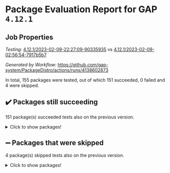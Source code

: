 # Package Evaluation Report for GAP `4.12.1`

## Job Properties

*Testing:* [4.12.1/2023-02-09-22:27:09-90335935](https://github.com/gap-system/PackageDistro/blob/data/reports/4.12.1/2023-02-09-22:27:09-90335935) vs [4.12.1/2023-02-09-02:56:54-7917b5b7](https://github.com/gap-system/PackageDistro/blob/data/reports/4.12.1/2023-02-09-02:56:54-7917b5b7)

*Generated by Workflow:* https://github.com/gap-system/PackageDistro/actions/runs/4138602873

In total, 155 packages were tested, out of which 151 succeeded, 0 failed and 4 were skipped.

## :heavy_check_mark: Packages still succeeding

151 package(s) succeeded tests also on the previous version.
<details><summary>Click to show packages!</summary>

- 4ti2interface 2023.01-01 [(success)](https://github.com/gap-system/PackageDistro/actions/runs/4138602873/jobs/7155473800)
- ace 5.6.2 [(success)](https://github.com/gap-system/PackageDistro/actions/runs/4138602873/jobs/7155473929)
- aclib 1.3.2 [(success)](https://github.com/gap-system/PackageDistro/actions/runs/4138602873/jobs/7155474056)
- agt 0.3.1 [(success)](https://github.com/gap-system/PackageDistro/actions/runs/4138602873/jobs/7155474212)
- alnuth 3.2.1 [(success)](https://github.com/gap-system/PackageDistro/actions/runs/4138602873/jobs/7155474363)
- anupq 3.3.0 [(success)](https://github.com/gap-system/PackageDistro/actions/runs/4138602873/jobs/7155474496)
- atlasrep 2.1.6 [(success)](https://github.com/gap-system/PackageDistro/actions/runs/4138602873/jobs/7155474649)
- autodoc 2022.10.20 [(success)](https://github.com/gap-system/PackageDistro/actions/runs/4138602873/jobs/7155474813)
- automata 1.15 [(success)](https://github.com/gap-system/PackageDistro/actions/runs/4138602873/jobs/7155474959)
- automgrp 1.3.2 [(success)](https://github.com/gap-system/PackageDistro/actions/runs/4138602873/jobs/7155475146)
- autpgrp 1.11 [(success)](https://github.com/gap-system/PackageDistro/actions/runs/4138602873/jobs/7155475276)
- cap 2023.02-05 [(success)](https://github.com/gap-system/PackageDistro/actions/runs/4138602873/jobs/7155475417)
- caratinterface 2.3.4 [(success)](https://github.com/gap-system/PackageDistro/actions/runs/4138602873/jobs/7155475539)
- cddinterface 2022.11.01 [(success)](https://github.com/gap-system/PackageDistro/actions/runs/4138602873/jobs/7155475671)
- circle 1.6.5 [(success)](https://github.com/gap-system/PackageDistro/actions/runs/4138602873/jobs/7155475836)
- classicpres 1.22 [(success)](https://github.com/gap-system/PackageDistro/actions/runs/4138602873/jobs/7155475957)
- cohomolo 1.6.11 [(success)](https://github.com/gap-system/PackageDistro/actions/runs/4138602873/jobs/7155476088)
- congruence 1.2.4 [(success)](https://github.com/gap-system/PackageDistro/actions/runs/4138602873/jobs/7155476214)
- corelg 1.56 [(success)](https://github.com/gap-system/PackageDistro/actions/runs/4138602873/jobs/7155476376)
- crime 1.6 [(success)](https://github.com/gap-system/PackageDistro/actions/runs/4138602873/jobs/7155476528)
- crisp 1.4.6 [(success)](https://github.com/gap-system/PackageDistro/actions/runs/4138602873/jobs/7155476652)
- crypting 0.10.4 [(success)](https://github.com/gap-system/PackageDistro/actions/runs/4138602873/jobs/7155476774)
- cryst 4.1.25 [(success)](https://github.com/gap-system/PackageDistro/actions/runs/4138602873/jobs/7155476933)
- crystcat 1.1.10 [(success)](https://github.com/gap-system/PackageDistro/actions/runs/4138602873/jobs/7155477068)
- ctbllib 1.3.4 [(success)](https://github.com/gap-system/PackageDistro/actions/runs/4138602873/jobs/7155477249)
- cubefree 1.19 [(success)](https://github.com/gap-system/PackageDistro/actions/runs/4138602873/jobs/7155477531)
- curlinterface 2.3.1 [(success)](https://github.com/gap-system/PackageDistro/actions/runs/4138602873/jobs/7155477652)
- cvec 2.7.6 [(success)](https://github.com/gap-system/PackageDistro/actions/runs/4138602873/jobs/7155477813)
- datastructures 0.3.0 [(success)](https://github.com/gap-system/PackageDistro/actions/runs/4138602873/jobs/7155478022)
- deepthought 1.0.6 [(success)](https://github.com/gap-system/PackageDistro/actions/runs/4138602873/jobs/7155478135)
- design 1.7 [(success)](https://github.com/gap-system/PackageDistro/actions/runs/4138602873/jobs/7155478353)
- difsets 2.3.1 [(success)](https://github.com/gap-system/PackageDistro/actions/runs/4138602873/jobs/7155478474)
- digraphs 1.6.1 [(success)](https://github.com/gap-system/PackageDistro/actions/runs/4138602873/jobs/7155478626)
- edim 1.3.6 [(success)](https://github.com/gap-system/PackageDistro/actions/runs/4138602873/jobs/7155478765)
- example 4.3.3 [(success)](https://github.com/gap-system/PackageDistro/actions/runs/4138602873/jobs/7155478948)
- examplesforhomalg 2022.11-01 [(success)](https://github.com/gap-system/PackageDistro/actions/runs/4138602873/jobs/7155479081)
- factint 1.6.3 [(success)](https://github.com/gap-system/PackageDistro/actions/runs/4138602873/jobs/7155479191)
- ferret 1.0.9 [(success)](https://github.com/gap-system/PackageDistro/actions/runs/4138602873/jobs/7155479331)
- fga 1.4.0 [(success)](https://github.com/gap-system/PackageDistro/actions/runs/4138602873/jobs/7155479456)
- fining 1.5.4 [(success)](https://github.com/gap-system/PackageDistro/actions/runs/4138602873/jobs/7155479580)
- float 1.0.3 [(success)](https://github.com/gap-system/PackageDistro/actions/runs/4138602873/jobs/7155479687)
- format 1.4.3 [(success)](https://github.com/gap-system/PackageDistro/actions/runs/4138602873/jobs/7155479851)
- forms 1.2.9 [(success)](https://github.com/gap-system/PackageDistro/actions/runs/4138602873/jobs/7155479978)
- fplsa 1.2.6 [(success)](https://github.com/gap-system/PackageDistro/actions/runs/4138602873/jobs/7155480109)
- fr 2.4.12 [(success)](https://github.com/gap-system/PackageDistro/actions/runs/4138602873/jobs/7155480257)
- francy 1.2.5 [(success)](https://github.com/gap-system/PackageDistro/actions/runs/4138602873/jobs/7155480367)
- fwtree 1.3 [(success)](https://github.com/gap-system/PackageDistro/actions/runs/4138602873/jobs/7155480529)
- gapdoc 1.6.6 [(success)](https://github.com/gap-system/PackageDistro/actions/runs/4138602873/jobs/7155480674)
- gauss 2023.01-01 [(success)](https://github.com/gap-system/PackageDistro/actions/runs/4138602873/jobs/7155480791)
- gaussforhomalg 2022.08-03 [(success)](https://github.com/gap-system/PackageDistro/actions/runs/4138602873/jobs/7155480920)
- gbnp 1.0.5 [(success)](https://github.com/gap-system/PackageDistro/actions/runs/4138602873/jobs/7155481056)
- generalizedmorphismsforcap 2023.01-01 [(success)](https://github.com/gap-system/PackageDistro/actions/runs/4138602873/jobs/7155481219)
- genss 1.6.8 [(success)](https://github.com/gap-system/PackageDistro/actions/runs/4138602873/jobs/7155481401)
- gradedmodules 2022.09-02 [(success)](https://github.com/gap-system/PackageDistro/actions/runs/4138602873/jobs/7155481535)
- gradedringforhomalg 2022.11-01 [(success)](https://github.com/gap-system/PackageDistro/actions/runs/4138602873/jobs/7155481645)
- grape 4.9.0 [(success)](https://github.com/gap-system/PackageDistro/actions/runs/4138602873/jobs/7155481780)
- groupoids 1.73 [(success)](https://github.com/gap-system/PackageDistro/actions/runs/4138602873/jobs/7155481897)
- grpconst 2.6.3 [(success)](https://github.com/gap-system/PackageDistro/actions/runs/4138602873/jobs/7155482048)
- guarana 0.96.3 [(success)](https://github.com/gap-system/PackageDistro/actions/runs/4138602873/jobs/7155482169)
- guava 3.18 [(success)](https://github.com/gap-system/PackageDistro/actions/runs/4138602873/jobs/7155482349)
- hap 1.50 [(success)](https://github.com/gap-system/PackageDistro/actions/runs/4138602873/jobs/7155482549)
- hapcryst 0.1.15 [(success)](https://github.com/gap-system/PackageDistro/actions/runs/4138602873/jobs/7155482668)
- hecke 1.5.3 [(success)](https://github.com/gap-system/PackageDistro/actions/runs/4138602873/jobs/7155482837)
- help 3.5 [(success)](https://github.com/gap-system/PackageDistro/actions/runs/4138602873/jobs/7155482969)
- homalg 2022.12-02 [(success)](https://github.com/gap-system/PackageDistro/actions/runs/4138602873/jobs/7155483175)
- homalgtocas 2022.11-02 [(success)](https://github.com/gap-system/PackageDistro/actions/runs/4138602873/jobs/7155483310)
- idrel 2.44 [(success)](https://github.com/gap-system/PackageDistro/actions/runs/4138602873/jobs/7155483420)
- images 1.3.1 [(success)](https://github.com/gap-system/PackageDistro/actions/runs/4138602873/jobs/7155483540)
- intpic 0.3.0 [(success)](https://github.com/gap-system/PackageDistro/actions/runs/4138602873/jobs/7155483718)
- io 4.8.1 [(success)](https://github.com/gap-system/PackageDistro/actions/runs/4138602873/jobs/7155483908)
- io_forhomalg 2022.11-01 [(success)](https://github.com/gap-system/PackageDistro/actions/runs/4138602873/jobs/7155484063)
- irredsol 1.4.4 [(success)](https://github.com/gap-system/PackageDistro/actions/runs/4138602873/jobs/7155484195)
- json 2.1.1 [(success)](https://github.com/gap-system/PackageDistro/actions/runs/4138602873/jobs/7155484320)
- jupyterkernel 1.4.1 [(success)](https://github.com/gap-system/PackageDistro/actions/runs/4138602873/jobs/7155484457)
- jupyterviz 1.5.6 [(success)](https://github.com/gap-system/PackageDistro/actions/runs/4138602873/jobs/7155484593)
- kan 1.35 [(success)](https://github.com/gap-system/PackageDistro/actions/runs/4138602873/jobs/7155484731)
- kbmag 1.5.11 [(success)](https://github.com/gap-system/PackageDistro/actions/runs/4138602873/jobs/7155484858)
- laguna 3.9.5 [(success)](https://github.com/gap-system/PackageDistro/actions/runs/4138602873/jobs/7155484974)
- liealgdb 2.2.1 [(success)](https://github.com/gap-system/PackageDistro/actions/runs/4138602873/jobs/7155485078)
- liepring 2.8 [(success)](https://github.com/gap-system/PackageDistro/actions/runs/4138602873/jobs/7155485255)
- liering 2.4.2 [(success)](https://github.com/gap-system/PackageDistro/actions/runs/4138602873/jobs/7155485427)
- linearalgebraforcap 2023.02-02 [(success)](https://github.com/gap-system/PackageDistro/actions/runs/4138602873/jobs/7155485568)
- localizeringforhomalg 2022.11-01 [(success)](https://github.com/gap-system/PackageDistro/actions/runs/4138602873/jobs/7155485693)
- loops 3.4.3 [(success)](https://github.com/gap-system/PackageDistro/actions/runs/4138602873/jobs/7155485810)
- lpres 1.0.3 [(success)](https://github.com/gap-system/PackageDistro/actions/runs/4138602873/jobs/7155485935)
- majoranaalgebras 1.5.1 [(success)](https://github.com/gap-system/PackageDistro/actions/runs/4138602873/jobs/7155486058)
- mapclass 1.4.6 [(success)](https://github.com/gap-system/PackageDistro/actions/runs/4138602873/jobs/7155486220)
- matgrp 0.70 [(success)](https://github.com/gap-system/PackageDistro/actions/runs/4138602873/jobs/7155486362)
- matricesforhomalg 2023.01-01 [(success)](https://github.com/gap-system/PackageDistro/actions/runs/4138602873/jobs/7155486484)
- modisom 2.5.3 [(success)](https://github.com/gap-system/PackageDistro/actions/runs/4138602873/jobs/7155486621)
- modulepresentationsforcap 2022.12-01 [(success)](https://github.com/gap-system/PackageDistro/actions/runs/4138602873/jobs/7155486747)
- modules 2022.11-01 [(success)](https://github.com/gap-system/PackageDistro/actions/runs/4138602873/jobs/7155486959)
- monoidalcategories 2023.02-03 [(success)](https://github.com/gap-system/PackageDistro/actions/runs/4138602873/jobs/7155487090)
- nconvex 2022.09-01 [(success)](https://github.com/gap-system/PackageDistro/actions/runs/4138602873/jobs/7155487235)
- nilmat 1.4.2 [(success)](https://github.com/gap-system/PackageDistro/actions/runs/4138602873/jobs/7155487360)
- nock 1.5 [(success)](https://github.com/gap-system/PackageDistro/actions/runs/4138602873/jobs/7155487497)
- normalizinterface 1.3.5 [(success)](https://github.com/gap-system/PackageDistro/actions/runs/4138602873/jobs/7155487633)
- nq 2.5.9 [(success)](https://github.com/gap-system/PackageDistro/actions/runs/4138602873/jobs/7155487784)
- numericalsgps 1.3.1 [(success)](https://github.com/gap-system/PackageDistro/actions/runs/4138602873/jobs/7155487964)
- openmath 11.5.2 [(success)](https://github.com/gap-system/PackageDistro/actions/runs/4138602873/jobs/7155488078)
- orb 4.9.0 [(success)](https://github.com/gap-system/PackageDistro/actions/runs/4138602873/jobs/7155488218)
- packagemanager 1.4.0 [(success)](https://github.com/gap-system/PackageDistro/actions/runs/4138602873/jobs/7155488431)
- patternclass 2.4.3 [(success)](https://github.com/gap-system/PackageDistro/actions/runs/4138602873/jobs/7155488567)
- permut 2.0.4 [(success)](https://github.com/gap-system/PackageDistro/actions/runs/4138602873/jobs/7155488722)
- polenta 1.3.10 [(success)](https://github.com/gap-system/PackageDistro/actions/runs/4138602873/jobs/7155488899)
- polymaking 0.8.6 [(success)](https://github.com/gap-system/PackageDistro/actions/runs/4138602873/jobs/7155489061)
- primgrp 3.4.3 [(success)](https://github.com/gap-system/PackageDistro/actions/runs/4138602873/jobs/7155489184)
- profiling 2.5.2 [(success)](https://github.com/gap-system/PackageDistro/actions/runs/4138602873/jobs/7155489347)
- qpa 1.34 [(success)](https://github.com/gap-system/PackageDistro/actions/runs/4138602873/jobs/7155489484)
- quagroup 1.8.3 [(success)](https://github.com/gap-system/PackageDistro/actions/runs/4138602873/jobs/7155489634)
- radiroot 2.9 [(success)](https://github.com/gap-system/PackageDistro/actions/runs/4138602873/jobs/7155489779)
- rcwa 4.7.1 [(success)](https://github.com/gap-system/PackageDistro/actions/runs/4138602873/jobs/7155489925)
- rds 1.8 [(success)](https://github.com/gap-system/PackageDistro/actions/runs/4138602873/jobs/7155490011)
- recog 1.4.2 [(success)](https://github.com/gap-system/PackageDistro/actions/runs/4138602873/jobs/7155490143)
- repndecomp 1.3.0 [(success)](https://github.com/gap-system/PackageDistro/actions/runs/4138602873/jobs/7155490264)
- repsn 3.1.0 [(success)](https://github.com/gap-system/PackageDistro/actions/runs/4138602873/jobs/7155490386)
- resclasses 4.7.3 [(success)](https://github.com/gap-system/PackageDistro/actions/runs/4138602873/jobs/7155490522)
- ringsforhomalg 2023.02-01 [(success)](https://github.com/gap-system/PackageDistro/actions/runs/4138602873/jobs/7155490643)
- sco 2022.09-01 [(success)](https://github.com/gap-system/PackageDistro/actions/runs/4138602873/jobs/7155490816)
- scscp 2.4.0 [(success)](https://github.com/gap-system/PackageDistro/actions/runs/4138602873/jobs/7155490959)
- semigroups 5.2.0 [(success)](https://github.com/gap-system/PackageDistro/actions/runs/4138602873/jobs/7155491115)
- sglppow 2.3 [(success)](https://github.com/gap-system/PackageDistro/actions/runs/4138602873/jobs/7155491225)
- sgpviz 0.999.5 [(success)](https://github.com/gap-system/PackageDistro/actions/runs/4138602873/jobs/7155491370)
- simpcomp 2.1.14 [(success)](https://github.com/gap-system/PackageDistro/actions/runs/4138602873/jobs/7155491504)
- singular 2022.09.23 [(success)](https://github.com/gap-system/PackageDistro/actions/runs/4138602873/jobs/7155491635)
- sl2reps 1.1 [(success)](https://github.com/gap-system/PackageDistro/actions/runs/4138602873/jobs/7155491812)
- sla 1.5.3 [(success)](https://github.com/gap-system/PackageDistro/actions/runs/4138602873/jobs/7155491925)
- smallgrp 1.5.1 [(success)](https://github.com/gap-system/PackageDistro/actions/runs/4138602873/jobs/7155492050)
- smallsemi 0.6.13 [(success)](https://github.com/gap-system/PackageDistro/actions/runs/4138602873/jobs/7155492169)
- sonata 2.9.6 [(success)](https://github.com/gap-system/PackageDistro/actions/runs/4138602873/jobs/7155492321)
- sophus 1.27 [(success)](https://github.com/gap-system/PackageDistro/actions/runs/4138602873/jobs/7155492448)
- spinsym 1.5.2 [(success)](https://github.com/gap-system/PackageDistro/actions/runs/4138602873/jobs/7155492582)
- standardff 0.9.4 [(success)](https://github.com/gap-system/PackageDistro/actions/runs/4138602873/jobs/7155492696)
- symbcompcc 1.3.2 [(success)](https://github.com/gap-system/PackageDistro/actions/runs/4138602873/jobs/7155492798)
- thelma 1.3 [(success)](https://github.com/gap-system/PackageDistro/actions/runs/4138602873/jobs/7155492908)
- tomlib 1.2.9 [(success)](https://github.com/gap-system/PackageDistro/actions/runs/4138602873/jobs/7155493025)
- toolsforhomalg 2023.01-01 [(success)](https://github.com/gap-system/PackageDistro/actions/runs/4138602873/jobs/7155493113)
- toric 1.9.5 [(success)](https://github.com/gap-system/PackageDistro/actions/runs/4138602873/jobs/7155493217)
- toricvarieties 2022.07.13 [(success)](https://github.com/gap-system/PackageDistro/actions/runs/4138602873/jobs/7155493348)
- transgrp 3.6.3 [(success)](https://github.com/gap-system/PackageDistro/actions/runs/4138602873/jobs/7155493475)
- ugaly 4.0.3 [(success)](https://github.com/gap-system/PackageDistro/actions/runs/4138602873/jobs/7155493596)
- unipot 1.5 [(success)](https://github.com/gap-system/PackageDistro/actions/runs/4138602873/jobs/7155493716)
- unitlib 4.1.0 [(success)](https://github.com/gap-system/PackageDistro/actions/runs/4138602873/jobs/7155493848)
- utils 0.81 [(success)](https://github.com/gap-system/PackageDistro/actions/runs/4138602873/jobs/7155494000)
- uuid 0.7 [(success)](https://github.com/gap-system/PackageDistro/actions/runs/4138602873/jobs/7155494135)
- walrus 0.9991 [(success)](https://github.com/gap-system/PackageDistro/actions/runs/4138602873/jobs/7155494253)
- wedderga 4.10.2 [(success)](https://github.com/gap-system/PackageDistro/actions/runs/4138602873/jobs/7155494375)
- xmod 2.88 [(success)](https://github.com/gap-system/PackageDistro/actions/runs/4138602873/jobs/7155494533)
- xmodalg 1.23 [(success)](https://github.com/gap-system/PackageDistro/actions/runs/4138602873/jobs/7155494652)
- yangbaxter 0.10.2 [(success)](https://github.com/gap-system/PackageDistro/actions/runs/4138602873/jobs/7155494851)
- zeromqinterface 0.14 [(success)](https://github.com/gap-system/PackageDistro/actions/runs/4138602873/jobs/7155494988)
</details>

## :heavy_minus_sign: Packages that were skipped

4 package(s) skipped tests also on the previous version.
<details><summary>Click to show packages!</summary>

- browse 1.8.20 [(skipped)](https://github.com/gap-system/PackageDistro/actions/runs/4138602873/jobs/7155210900)
- itc 1.5.1 [(skipped)](https://github.com/gap-system/PackageDistro/actions/runs/4138602873/jobs/7155210900)
- polycyclic 2.16 [(skipped)](https://github.com/gap-system/PackageDistro/actions/runs/4138602873/jobs/7155210900)
- xgap 4.31 [(skipped)](https://github.com/gap-system/PackageDistro/actions/runs/4138602873/jobs/7155210900)
</details>

